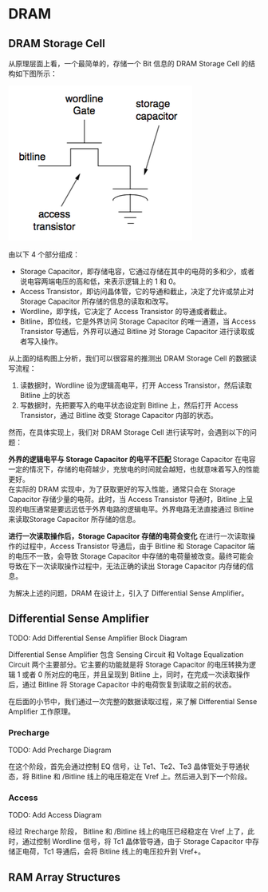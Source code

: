 # DRAM


## DRAM Storage Cell

从原理层面上看，一个最简单的，存储一个 Bit 信息的 DRAM Storage Cell 的结构如下图所示：

![](dram_storage_cell.png)

由以下 4 个部分组成：

* Storage Capacitor，即存储电容，它通过存储在其中的电荷的多和少，或者说电容两端电压的高和低，来表示逻辑上的 1 和 0。
* Access Transistor，即访问晶体管，它的导通和截止，决定了允许或禁止对 Storage Capacitor 所存储的信息的读取和改写。
* Wordline，即字线，它决定了 Access Transistor 的导通或者截止。 
* Bitline，即位线，它是外界访问 Storage Capacitor 的唯一通道，当 Access Transistor 导通后，外界可以通过 Bitline 对 Storage Capacitor 进行读取或者写入操作。

从上面的结构图上分析，我们可以很容易的推测出 DRAM Storage Cell 的数据读写流程：

1. 读数据时，Wordline 设为逻辑高电平，打开 Access Transistor，然后读取 Bitline 上的状态
2. 写数据时，先把要写入的电平状态设定到 Bitline 上，然后打开 Access Transistor，通过 Bitline 改变 Storage Capacitor 内部的状态。

然而，在具体实现上，我们对 DRAM Storage Cell 进行读写时，会遇到以下的问题：

**外界的逻辑电平与 Storage Capacitor 的电平不匹配**
Storage Capacitor 在电容一定的情况下，存储的电荷越少，充放电的时间就会越短，也就意味着写入的性能更好。  
在实际的 DRAM 实现中，为了获取更好的写入性能，通常只会在 Storage Capacitor 存储少量的电荷。此时，当 Access Transistor 导通时，Bitline 上呈现的电压通常是要远远低于外界电路的逻辑电平。外界电路无法直接通过 Bitline 来读取Storage Capacitor 所存储的信息。

**进行一次读取操作后，Storage Capacitor 存储的电荷会变化**
在进行一次读取操作的过程中，Access Transistor 导通后，由于 Bitline 和 Storage Capacitor 端的电压不一致，会导致 Storage Capacitor 中存储的电荷量被改变。最终可能会导致在下一次读取操作过程中，无法正确的读出 Storage Capacitor 内存储的信息。

为解决上述的问题，DRAM 在设计上，引入了 Differential Sense Amplifier。

## Differential Sense Amplifier

TODO: Add Differential Sense Amplifier Block Diagram

Differential Sense Amplifier 包含 Sensing Circuit 和 Voltage Equalization Circuit 两个主要部分。它主要的功能就是将 Storage Capacitor 的电压转换为逻辑 1 或者 0 所对应的电压，并且呈现到 Bitline 上，同时，在完成一次读取操作后，通过 Bitline 将 Storage Capacitor 中的电荷恢复到读取之前的状态。

在后面的小节中，我们通过一次完整的数据读取过程，来了解 Differential Sense Amplifier 工作原理。

### Precharge

TODO: Add Precharge Diagram

在这个阶段，首先会通过控制 EQ 信号，让 Te1、Te2、Te3 晶体管处于导通状态，将 Bitline 和 /Bitline 线上的电压稳定在 Vref 上。然后进入到下一个阶段。

### Access

TODO: Add Access Diagram

经过 Rrecharge 阶段， Bitline 和 /Bitline 线上的电压已经稳定在 Vref 上了，此时，通过控制 Wordline 信号，将 Tc1 晶体管导通，由于 Storage Capacitor 中存储正电荷，Tc1 导通后，会将 Bitline 线上的电压拉升到 Vref+。 


## RAM Array Structures






















